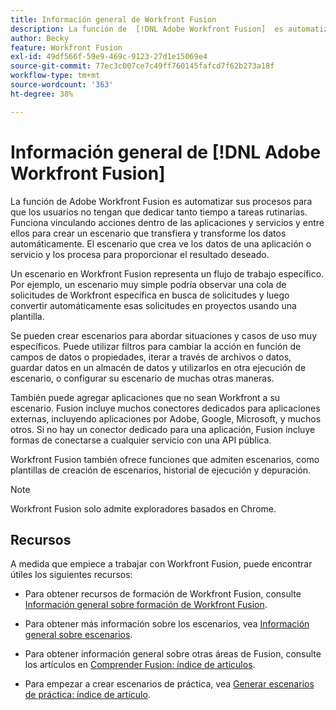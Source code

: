 ```yaml
---
title: Información general de Workfront Fusion
description: La función de  [!DNL Adobe Workfront Fusion]  es automatizar sus procesos para que pueda concentrarse en nuevas tareas en lugar de repetir las mismas tareas una y otra vez. Funciona vinculando acciones dentro de las aplicaciones y servicios y entre ellos para crear un escenario que transfiera y transforme los datos automáticamente. El escenario que crea ve los datos de una aplicación o servicio y los procesa para proporcionar el resultado deseado.
author: Becky
feature: Workfront Fusion
exl-id: 49df566f-59e9-469c-9123-27d1e15069e4
source-git-commit: 77ec3c007ce7c49ff760145fafcd7f62b273a18f
workflow-type: tm+mt
source-wordcount: '363'
ht-degree: 38%

---
```


# Información general de [!DNL Adobe Workfront Fusion]

La función de Adobe Workfront Fusion es automatizar sus procesos para que los usuarios no tengan que dedicar tanto tiempo a tareas rutinarias. Funciona vinculando acciones dentro de las aplicaciones y servicios y entre ellos para crear un escenario que transfiera y transforme los datos automáticamente. El escenario que crea ve los datos de una aplicación o servicio y los procesa para proporcionar el resultado deseado.

Un escenario en Workfront Fusion representa un flujo de trabajo específico. Por ejemplo, un escenario muy simple podría observar una cola de solicitudes de Workfront específica en busca de solicitudes y luego convertir automáticamente esas solicitudes en proyectos usando una plantilla.

Se pueden crear escenarios para abordar situaciones y casos de uso muy específicos. Puede utilizar filtros para cambiar la acción en función de campos de datos o propiedades, iterar a través de archivos o datos, guardar datos en un almacén de datos y utilizarlos en otra ejecución de escenario, o configurar su escenario de muchas otras maneras.

También puede agregar aplicaciones que no sean Workfront a su escenario. Fusion incluye muchos conectores dedicados para aplicaciones externas, incluyendo aplicaciones por Adobe, Google, Microsoft, y muchos otros. Si no hay un conector dedicado para una aplicación, Fusion incluye formas de conectarse a cualquier servicio con una API pública.

Workfront Fusion también ofrece funciones que admiten escenarios, como plantillas de creación de escenarios, historial de ejecución y depuración.

>[!NOTE]
>
>Workfront Fusion solo admite exploradores basados en Chrome.

## Recursos

A medida que empiece a trabajar con Workfront Fusion, puede encontrar útiles los siguientes recursos:

* Para obtener recursos de formación de Workfront Fusion, consulte [Información general sobre formación de Workfront Fusion](https://experienceleague.adobe.com/en/docs/workfront-learn/tutorials-workfront/fusion/welcome-to-workfront-fusion/introduction-and-tech-strategy).


* Para obtener más información sobre los escenarios, vea [Información general sobre escenarios](/help/workfront-fusion/get-started-with-fusion/understand-fusion/scenario-overview.md).

* Para obtener información general sobre otras áreas de Fusion, consulte los artículos en [Comprender Fusion: índice de artículos](/help/workfront-fusion/get-started-with-fusion/understand-fusion/understand-fusion-toc.md).

* Para empezar a crear escenarios de práctica, vea [Generar escenarios de práctica: índice de artículo](/help/workfront-fusion/build-practice-scenarios/build-practice-scenarios-toc.md).
